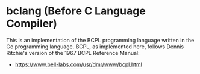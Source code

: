 # bclang (Before C Language Compiler)

This is an implementation of the BCPL programming language written in the Go
programming language.  BCPL, as implemented here, follows Dennis Ritchie's
version of the 1967 BCPL Reference Manual:

  * https://www.bell-labs.com/usr/dmr/www/bcpl.html
